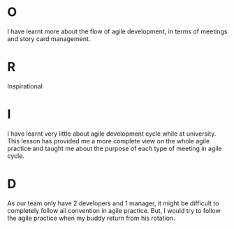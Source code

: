 # O
I have learnt more about the flow of agile development, in terms of meetings and story card management.

# R
Inspirational

# I
I have learnt very little about agile development cycle while at university. This lesson has provided me a more complete view on the whole agile practice and taught me about the purpose of each type of meeting in agile cycle.

# D
As our team only have 2 developers and 1 manager, it might be difficult to completely follow all convention in agile practice. But, I would try to follow the agile practice when my buddy return from his rotation.